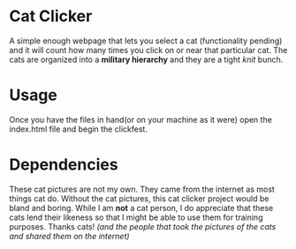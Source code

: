 # Cat Clicker
A simple enough webpage that lets you select a cat (functionality pending) and
it will count how many times you click on or near that particular cat. The cats
are organized into a **military hierarchy** and they are a tight _knit_ bunch.
# Usage
Once you have the files in hand(or on your machine as it were) open the index.html
file and begin the clickfest.
# Dependencies
These cat pictures are not my own. They came from the internet as most things cat
do. Without the cat pictures, this cat clicker project would be bland and boring.
While I am **not** a cat person, I do appreciate that these cats lend their likeness so
that I might be able to use them for training purposes. Thanks cats! _(and the people
that took the pictures of the cats and shared them on the internet)_
